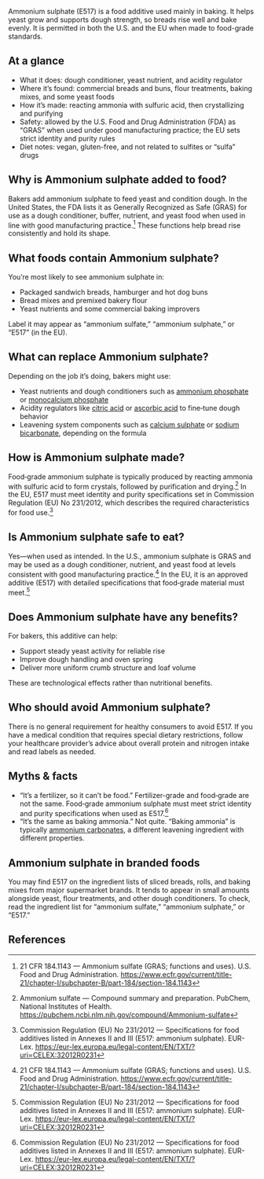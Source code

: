 Ammonium sulphate (E517) is a food additive used mainly in baking. It helps yeast grow and supports dough strength, so breads rise well and bake evenly. It is permitted in both the U.S. and the EU when made to food-grade standards.

<!--more-->

## At a glance
- What it does: dough conditioner, yeast nutrient, and acidity regulator
- Where it’s found: commercial breads and buns, flour treatments, baking mixes, and some yeast foods
- How it’s made: reacting ammonia with sulfuric acid, then crystallizing and purifying
- Safety: allowed by the U.S. Food and Drug Administration (FDA) as “GRAS” when used under good manufacturing practice; the EU sets strict identity and purity rules
- Diet notes: vegan, gluten-free, and not related to sulfites or “sulfa” drugs

## Why is Ammonium sulphate added to food?
Bakers add ammonium sulphate to feed yeast and condition dough. In the United States, the FDA lists it as Generally Recognized as Safe (GRAS) for use as a dough conditioner, buffer, nutrient, and yeast food when used in line with good manufacturing practice.[^1] These functions help bread rise consistently and hold its shape.

## What foods contain Ammonium sulphate?
You’re most likely to see ammonium sulphate in:
- Packaged sandwich breads, hamburger and hot dog buns
- Bread mixes and premixed bakery flour
- Yeast nutrients and some commercial baking improvers

Label it may appear as “ammonium sulfate,” “ammonium sulphate,” or “E517” (in the EU).

## What can replace Ammonium sulphate?
Depending on the job it’s doing, bakers might use:
- Yeast nutrients and dough conditioners such as [ammonium phosphate](/e342-ammonium-phosphate) or [monocalcium phosphate](/e341i-monocalcium-phosphate)
- Acidity regulators like [citric acid](/e330-citric-acid) or [ascorbic acid](/e300-ascorbic-acid) to fine‑tune dough behavior
- Leavening system components such as [calcium sulphate](/e516-calcium-sulphate) or [sodium bicarbonate](/e500ii-sodium-bicarbonate), depending on the formula

## How is Ammonium sulphate made?
Food‑grade ammonium sulphate is typically produced by reacting ammonia with sulfuric acid to form crystals, followed by purification and drying.[^3] In the EU, E517 must meet identity and purity specifications set in Commission Regulation (EU) No 231/2012, which describes the required characteristics for food use.[^2]

## Is Ammonium sulphate safe to eat?
Yes—when used as intended. In the U.S., ammonium sulphate is GRAS and may be used as a dough conditioner, nutrient, and yeast food at levels consistent with good manufacturing practice.[^1] In the EU, it is an approved additive (E517) with detailed specifications that food‑grade material must meet.[^2]

## Does Ammonium sulphate have any benefits?
For bakers, this additive can help:
- Support steady yeast activity for reliable rise
- Improve dough handling and oven spring
- Deliver more uniform crumb structure and loaf volume

These are technological effects rather than nutritional benefits.

## Who should avoid Ammonium sulphate?
There is no general requirement for healthy consumers to avoid E517. If you have a medical condition that requires special dietary restrictions, follow your healthcare provider’s advice about overall protein and nitrogen intake and read labels as needed.

## Myths & facts
- “It’s a fertilizer, so it can’t be food.” Fertilizer-grade and food‑grade are not the same. Food‑grade ammonium sulphate must meet strict identity and purity specifications when used as E517.[^2]
- “It’s the same as baking ammonia.” Not quite. “Baking ammonia” is typically [ammonium carbonates](/e503-ammonium-carbonates), a different leavening ingredient with different properties.

## Ammonium sulphate in branded foods
You may find E517 on the ingredient lists of sliced breads, rolls, and baking mixes from major supermarket brands. It tends to appear in small amounts alongside yeast, flour treatments, and other dough conditioners. To check, read the ingredient list for “ammonium sulfate,” “ammonium sulphate,” or “E517.”

## References
[^1]: 21 CFR 184.1143 — Ammonium sulfate (GRAS; functions and uses). U.S. Food and Drug Administration. https://www.ecfr.gov/current/title-21/chapter-I/subchapter-B/part-184/section-184.1143
[^2]: Commission Regulation (EU) No 231/2012 — Specifications for food additives listed in Annexes II and III (E517: ammonium sulphate). EUR-Lex. https://eur-lex.europa.eu/legal-content/EN/TXT/?uri=CELEX:32012R0231
[^3]: Ammonium sulfate — Compound summary and preparation. PubChem, National Institutes of Health. https://pubchem.ncbi.nlm.nih.gov/compound/Ammonium-sulfate
[^4]: Food Additive Status List — Ammonium sulfate (GRAS listing). U.S. Food and Drug Administration. https://www.fda.gov/food/food-additives-petitions/food-additive-status-list
